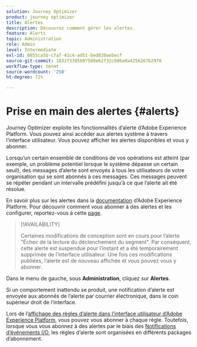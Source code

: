 ```yaml
---
solution: Journey Optimizer
product: journey optimizer
title: Alertes
description: Découvrez comment gérer les alertes.
feature: Alerts
topic: Administration
role: Admin
level: Intermediate
exl-id: 0855ca5b-c7af-41c4-ad51-bed820ae5ecf
source-git-commit: 1832f3395b07580e62f32c886a0a4256267b2970
workflow-type: tm+mt
source-wordcount: '258'
ht-degree: 71%

---
```


# Prise en main des alertes {#alerts}

Journey Optimizer exploite les fonctionnalités d’alerte d’Adobe Experience Platform. Vous pouvez ainsi accéder aux alertes système à travers l’interface utilisateur. Vous pouvez afficher les alertes disponibles et vous y abonner.

Lorsqu’un certain ensemble de conditions de vos opérations est atteint (par exemple, un problème potentiel lorsque le système dépasse un certain seuil), des messages d’alerte sont envoyés à tous les utilisateurs de votre organisation qui se sont abonnés à ces messages. Ces messages peuvent se répéter pendant un intervalle prédéfini jusqu’à ce que l’alerte ait été résolue.

En savoir plus sur les alertes dans la [documentation](https://experienceleague.adobe.com/docs/experience-platform/observability/alerts/overview.html?lang=fr) d’Adobe Experience Platform.
Pour découvrir comment vous abonner à des alertes et les configurer, reportez-vous à cette [page](https://experienceleague.adobe.com/docs/experience-platform/observability/alerts/ui.html?lang=fr).

>[!AVAILABILITY]
>
>Certaines modifications de conception sont en cours pour l’alerte &quot;Échec de la lecture du déclenchement du segment&quot;. Par conséquent, cette alerte est suspendue pour l’instant et a été temporairement supprimée de l’interface utilisateur. Une fois ces modifications publiées, l’alerte est de nouveau affichée et vous pouvez vous y abonner.

Dans le menu de gauche, sous **Administration**, cliquez sur **Alertes**.

<!--A pre-configured alert for Journey Optimizer is available. This alert will warn you if a read segment node has not processed any profile during the defined time frame.

![](assets/alerts1.png)-->

Si un comportement inattendu se produit, une notification d’alerte est envoyée aux abonnés de l’alerte par courrier électronique, dans le coin supérieur droit de l’interface.

<!--![](assets/alerts2.png)-->


Lors de l’[affichage des règles d’alerte dans l’interface utilisateur d’Adobe Experience Platform](https://experienceleague.adobe.com/docs/experience-platform/observability/alerts/ui.html?lang=fr), vous pouvez vous abonner à chaque règle. Toutefois, lorsque vous vous abonnez à des alertes par le biais des [Notifications d’événements I/O](https://experienceleague.adobe.com/docs/experience-platform/observability/alerts/subscribe.html?lang=fr), les règles d’alerte sont organisées en différents packages d’abonnement.

<!--The I/O event subscription name corresponding to the Read segment alert is: "Journey read segment Delays, Failures and Errors".

>[!WARNING]
>
>These alerts apply only to live journeys. Alerts will not be triggered for journeys in test mode.-->
